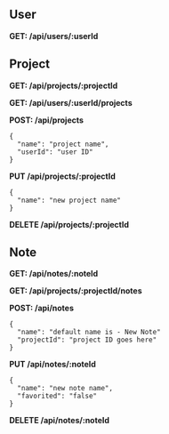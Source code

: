 ## User
**GET: /api/users/:userId**

## Project
**GET: /api/projects/:projectId**

**GET: /api/users/:userId/projects**

**POST: /api/projects**
```
{
  "name": "project name",
  "userId": "user ID"
}
```

**PUT /api/projects/:projectId**
```
{
  "name": "new project name"
}
```

**DELETE /api/projects/:projectId**

## Note
**GET: /api/notes/:noteId**

**GET: /api/projects/:projectId/notes**

**POST: /api/notes**
```
{
  "name": "default name is - New Note"
  "projectId": "project ID goes here"
}
```

**PUT /api/notes/:noteId**
```
{
  "name": "new note name",
  "favorited": "false" 
}
```

**DELETE /api/notes/:noteId**
